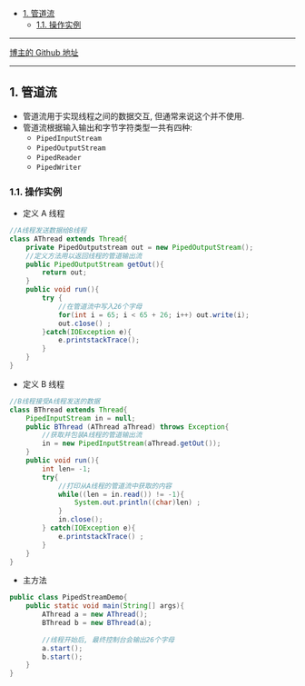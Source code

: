 <!-- TOC -->

- [1. 管道流](#1-管道流)
  - [1.1. 操作实例](#11-操作实例)

<!-- /TOC -->

****
[博主的 Github 地址](https://github.com/leon9dragon)
****

## 1. 管道流
- 管道流用于实现线程之间的数据交互, 但通常来说这个并不使用.
- 管道流根据输入输出和字节字符类型一共有四种:  
  - `PipedInputStream`
  - `PipedOutputStream`
  - `PipedReader`
  - `PipedWriter`

### 1.1. 操作实例
- 定义 A 线程
```java
//A线程发送数据给B线程
class AThread extends Thread{
    private PipedOutputstream out = new PipedOutputStream();
    //定义方法用以返回线程的管道输出流
    public PipedOutputStream getOut(){
        return out;
    }
    public void run(){
        try {
            //在管道流中写入26个字母
            for(int i = 65; i < 65 + 26; i++) out.write(i);
            out.c1ose() ;
        }catch(IOException e){
            e.printstackTrace();
        }
    }
}
```

- 定义 B 线程
```java
//B线程接受A线程发送的数据
class BThread extends Thread{
    PipedInputStream in = null;
    public BThread (AThread aThread) throws Exception{
        //获取并包装A线程的管道输出流
        in = new PipedInputStream(aThread.getOut());
    }
    public void run(){
        int len= -1;
        try{
            //打印从A线程的管道流中获取的内容
            while((len = in.read()) != -1){
                System.out.println((char)len) ;
            }
            in.close();
        } catch(IOException e){
            e.printstackTrace() ;
        }
    }
}
```

- 主方法
```java
public class PipedStreamDemo{
    public static void main(String[] args){
        AThread a = new AThread();
        BThread b = new BThread(a);
        
        //线程开始后, 最终控制台会输出26个字母
        a.start();
        b.start();
    }
}
```